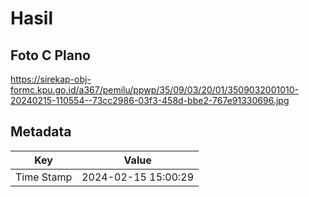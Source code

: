 # Hasil

## Foto C Plano

https://sirekap-obj-formc.kpu.go.id/a367/pemilu/ppwp/35/09/03/20/01/3509032001010-20240215-110554--73cc2986-03f3-458d-bbe2-767e91330696.jpg


## Metadata

| Key        | Value               |
| ---------- | ------------------- |
| Time Stamp | 2024-02-15 15:00:29 |



